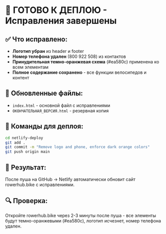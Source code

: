 # 🚀 ГОТОВО К ДЕПЛОЮ - Исправления завершены

## ✅ Что исправлено:
- **Логотип убран** из header и footer
- **Номер телефона удален** (800 922 508) из контактов  
- **Принудительная темно-оранжевая схема** (#ea580c) применена ко всем элементам
- **Полное содержание сохранено** - все функции велосипедов и контент

## 📁 Обновленные файлы:
- `index.html` - основной файл с исправлениями
- `ОКОНЧАТЕЛЬНАЯ_ВЕРСИЯ.html` - резервная копия

## 🔧 Команды для деплоя:

```bash
cd netlify-deploy
git add .
git commit -m "Remove logo and phone, enforce dark orange colors"
git push origin main
```

## 🎯 Результат:
После пуша на GitHub → Netlify автоматически обновит сайт rowerhub.bike с исправлениями.

## 🔍 Проверка:
Откройте rowerhub.bike через 2-3 минуты после пуша - все элементы будут темно-оранжевыми (#ea580c), логотип исчезнет, номер телефона удален.